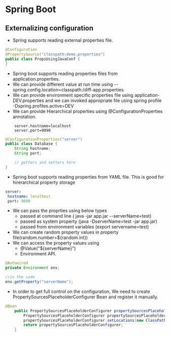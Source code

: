 # Spring Boot

## Externalizing configuration
- Spring supports reading external properties file.

```java
@Configuration
@PropertySource("classpath:demo.properties")
public class PropsUsingJavaConf {
}
```
- Spring boot supports reading properties files from application.properties.
- We can provide different value at run time using --spring.config.location=classpath:/diff-app.properties
- We can provide environment specific properties file using application-DEV.properties and we can invoked appropriate file using spring profile -Dspring.profiles.active=DEV
- We can provide Hierarchical properties using @ConfigurationProperties annotation.
```
    server.hostname=localhost
    server.port=9090
```
```java
@ConfigurationProperties("server")
public class Database {
    String hostname;
    String port;

    // getters and setters here
}
```
- Spring boot supports reading properties from YAML file. This is good for hirerarchical property storage
```yaml
server:
 hostname: localhost
 port: 9090
```
- We can pass the proprties using below types
    - passed at command line ( java -jar app.jar --serverName=test)
    - passed as system property (java -DserverName=test -jar app.jar)
    - passed from environment variables (export servername=test)
- We can create random property values in property file(random.number=${random.int})
- We can access the property values using
    - @Value("${serverName}")
    - Environment API.
```java
@Autowired
private Environment env;

//in the code
env.getProperty("serverName");
```
- In order to get full control on the configuration, We need to create PropertySourcesPlaceholderConfigurer Bean and register it manually.
```java
@Bean
    public PropertySourcesPlaceholderConfigurer propertySourcesPlaceholderConfigurer() {
        PropertySourcesPlaceholderConfigurer propertySourcesPlaceholderConfigurer = new PropertySourcesPlaceholderConfigurer();
        propertySourcesPlaceholderConfigurer.setLocations(new ClassPathResource("app.properties"));
        return propertySourcesPlaceholderConfigurer;
    }
```